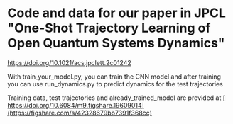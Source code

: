 # Code and data for our paper in JPCL "One-Shot Trajectory Learning of Open Quantum Systems Dynamics"
 https://doi.org/10.1021/acs.jpclett.2c01242
 
 With train_your_model.py, you can train the CNN model 
 and after training you can use run_dynamics.py to predict dynamics for the test trajectories
 
 Training data, test trajectories and already_trained_model are provided at 
[ https://doi.org/10.6084/m9.figshare.19609014](https://figshare.com/s/42328679bb7391f368cc)
